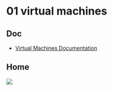 # 01 virtual machines

## Doc
* [Virtual Machines Documentation](https://docs.microsoft.com/en-ca/azure/virtual-machines/)

## Home
[<img src="https://i.imgur.com/EfAhQUo.png">](https://i.imgur.com/EfAhQUo.png)

